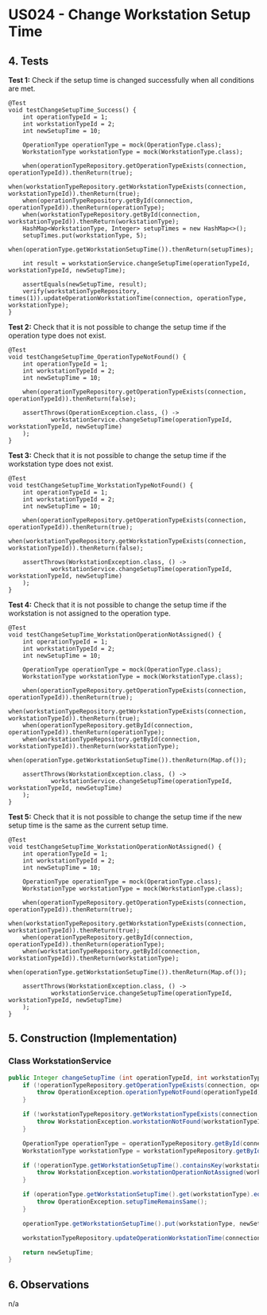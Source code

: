 # US024 - Change Workstation Setup Time

## 4. Tests 

**Test 1:** Check if the setup time is changed successfully when all conditions are met.

    @Test
    void testChangeSetupTime_Success() {
        int operationTypeId = 1;
        int workstationTypeId = 2;
        int newSetupTime = 10;

        OperationType operationType = mock(OperationType.class);
        WorkstationType workstationType = mock(WorkstationType.class);

        when(operationTypeRepository.getOperationTypeExists(connection, operationTypeId)).thenReturn(true);
        when(workstationTypeRepository.getWorkstationTypeExists(connection, workstationTypeId)).thenReturn(true);
        when(operationTypeRepository.getById(connection, operationTypeId)).thenReturn(operationType);
        when(workstationTypeRepository.getById(connection, workstationTypeId)).thenReturn(workstationType);
        HashMap<WorkstationType, Integer> setupTimes = new HashMap<>();
        setupTimes.put(workstationType, 5);
        when(operationType.getWorkstationSetupTime()).thenReturn(setupTimes);

        int result = workstationService.changeSetupTime(operationTypeId, workstationTypeId, newSetupTime);

        assertEquals(newSetupTime, result);
        verify(workstationTypeRepository, times(1)).updateOperationWorkstationTime(connection, operationType, workstationType);
    }

**Test 2:** Check that it is not possible to change the setup time if the operation type does not exist.

    @Test
    void testChangeSetupTime_OperationTypeNotFound() {
        int operationTypeId = 1;
        int workstationTypeId = 2;
        int newSetupTime = 10;

        when(operationTypeRepository.getOperationTypeExists(connection, operationTypeId)).thenReturn(false);

        assertThrows(OperationException.class, () ->
                workstationService.changeSetupTime(operationTypeId, workstationTypeId, newSetupTime)
        );
    }

**Test 3:** Check that it is not possible to change the setup time if the workstation type does not exist.

    @Test
    void testChangeSetupTime_WorkstationTypeNotFound() {
        int operationTypeId = 1;
        int workstationTypeId = 2;
        int newSetupTime = 10;

        when(operationTypeRepository.getOperationTypeExists(connection, operationTypeId)).thenReturn(true);
        when(workstationTypeRepository.getWorkstationTypeExists(connection, workstationTypeId)).thenReturn(false);

        assertThrows(WorkstationException.class, () ->
                workstationService.changeSetupTime(operationTypeId, workstationTypeId, newSetupTime)
        );
    }

**Test 4:** Check that it is not possible to change the setup time if the workstation is not assigned to the operation type.

    @Test
    void testChangeSetupTime_WorkstationOperationNotAssigned() {
        int operationTypeId = 1;
        int workstationTypeId = 2;
        int newSetupTime = 10;

        OperationType operationType = mock(OperationType.class);
        WorkstationType workstationType = mock(WorkstationType.class);

        when(operationTypeRepository.getOperationTypeExists(connection, operationTypeId)).thenReturn(true);
        when(workstationTypeRepository.getWorkstationTypeExists(connection, workstationTypeId)).thenReturn(true);
        when(operationTypeRepository.getById(connection, operationTypeId)).thenReturn(operationType);
        when(workstationTypeRepository.getById(connection, workstationTypeId)).thenReturn(workstationType);
        when(operationType.getWorkstationSetupTime()).thenReturn(Map.of());

        assertThrows(WorkstationException.class, () ->
                workstationService.changeSetupTime(operationTypeId, workstationTypeId, newSetupTime)
        );
    }

**Test 5:** Check that it is not possible to change the setup time if the new setup time is the same as the current setup time.

    @Test
    void testChangeSetupTime_WorkstationOperationNotAssigned() {
        int operationTypeId = 1;
        int workstationTypeId = 2;
        int newSetupTime = 10;

        OperationType operationType = mock(OperationType.class);
        WorkstationType workstationType = mock(WorkstationType.class);

        when(operationTypeRepository.getOperationTypeExists(connection, operationTypeId)).thenReturn(true);
        when(workstationTypeRepository.getWorkstationTypeExists(connection, workstationTypeId)).thenReturn(true);
        when(operationTypeRepository.getById(connection, operationTypeId)).thenReturn(operationType);
        when(workstationTypeRepository.getById(connection, workstationTypeId)).thenReturn(workstationType);
        when(operationType.getWorkstationSetupTime()).thenReturn(Map.of());

        assertThrows(WorkstationException.class, () ->
                workstationService.changeSetupTime(operationTypeId, workstationTypeId, newSetupTime)
        );
    }

## 5. Construction (Implementation)

### Class WorkstationService 

```java
public Integer changeSetupTime (int operationTypeId, int workstationTypeId, int newSetupTime) {
    if (!operationTypeRepository.getOperationTypeExists(connection, operationTypeId)) {
        throw OperationException.operationTypeNotFound(operationTypeId);
    }

    if (!workstationTypeRepository.getWorkstationTypeExists(connection, workstationTypeId)) {
        throw WorkstationException.workstationNotFound(workstationTypeId);
    }

    OperationType operationType = operationTypeRepository.getById(connection, operationTypeId);
    WorkstationType workstationType = workstationTypeRepository.getById(connection, workstationTypeId);

    if (!operationType.getWorkstationSetupTime().containsKey(workstationType)) {
        throw WorkstationException.workstationOperationNotAssigned(workstationTypeId, operationTypeId);
    }

    if (operationType.getWorkstationSetupTime().get(workstationType).equals(newSetupTime)) {
        throw OperationException.setupTimeRemainsSame();
    }

    operationType.getWorkstationSetupTime().put(workstationType, newSetupTime);

    workstationTypeRepository.updateOperationWorkstationTime(connection, operationType, workstationType);

    return newSetupTime;
}
```

## 6. Observations

n/a